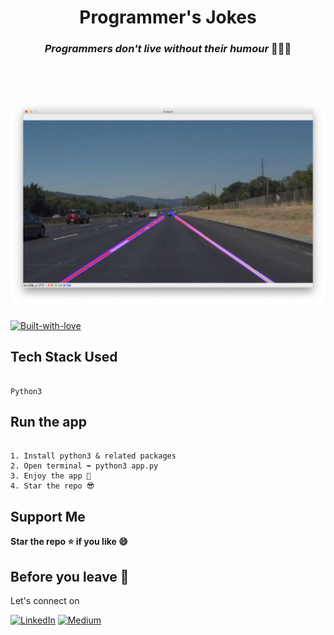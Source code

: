 <h1 align="center">Programmer's Jokes<br><h3 align="center"><i>Programmers don't live without their humour</i> 👨🏻‍💻 </h3><br>
<h1 align="center"><img src="https://github.com/dhairyaostwal/Self-Driving-Car/blob/master/OutputImage.png"><br>
  </h1>


[![Built-with-love](https://img.shields.io/badge/built--with-&hearts;-e11584?&style=for-the-badge)](#)


## Tech Stack Used

```

Python3

```

## Run the app 

```

1. Install python3 & related packages
2. Open terminal ➡️ python3 app.py
3. Enjoy the app 🎉
4. Star the repo 😎

```

## Support Me

**Star the repo ⭐️ if you like 😄**

## Before you leave 🥺

Let's connect on 

[![LinkedIn](https://img.shields.io/badge/-linkedin-blue?style=for-the-badge&logo=linkedin)](https://www.linkedin.com/in/dhairyaostwal/)  [![Medium](https://img.shields.io/badge/-medium-black?style=for-the-badge&logo=medium)](https://medium.com/@dhairyaostwal)

